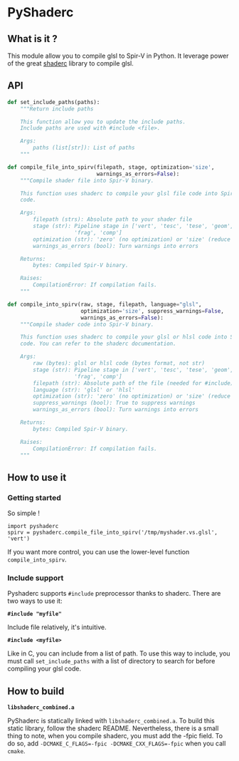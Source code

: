 # PyShaderc

## What is it ?

This module allow you to compile glsl to Spir-V in Python.
It leverage power of the great [shaderc](https://github.com/google/shaderc)
library to compile glsl.


## API

```python
def set_include_paths(paths):
    """Return include paths

    This function allow you to update the include paths.
    Include paths are used with #include <file>.

    Args:
        paths (list[str]): List of paths
    """

def compile_file_into_spirv(filepath, stage, optimization='size',
                            warnings_as_errors=False):
    """Compile shader file into Spir-V binary.

    This function uses shaderc to compile your glsl file code into Spir-V
    code.

    Args:
        filepath (strs): Absolute path to your shader file
        stage (str): Pipeline stage in ['vert', 'tesc', 'tese', 'geom',
                     'frag', 'comp']
        optimization (str): 'zero' (no optimization) or 'size' (reduce size)
        warnings_as_errors (bool): Turn warnings into errors

    Returns:
        bytes: Compiled Spir-V binary.

    Raises:
        CompilationError: If compilation fails.
    """

def compile_into_spirv(raw, stage, filepath, language="glsl",
                       optimization='size', suppress_warnings=False,
                       warnings_as_errors=False):
    """Compile shader code into Spir-V binary.

    This function uses shaderc to compile your glsl or hlsl code into Spir-V
    code. You can refer to the shaderc documentation.

    Args:
        raw (bytes): glsl or hlsl code (bytes format, not str)
        stage (str): Pipeline stage in ['vert', 'tesc', 'tese', 'geom',
                     'frag', 'comp']
        filepath (str): Absolute path of the file (needed for #include)
        language (str): 'glsl' or 'hlsl'
        optimization (str): 'zero' (no optimization) or 'size' (reduce size)
        suppress_warnings (bool): True to suppress warnings
        warnings_as_errors (bool): Turn warnings into errors

    Returns:
        bytes: Compiled Spir-V binary.

    Raises:
        CompilationError: If compilation fails.
    """
```

## How to use it

### Getting started

So simple !

```
import pyshaderc
spirv = pyshaderc.compile_file_into_spirv('/tmp/myshader.vs.glsl', 'vert')
```

If you want more control, you can use the lower-level function
`compile_into_spirv`.

### Include support

Pyshaderc supports `#include` preprocessor thanks to shaderc.
There are two ways to use it:

**`#include "myfile"`**

Include file relatively, it's intuitive.

**`#include <myfile>`**

Like in C, you can include from a list of path. To use this way to include,
you must call `set_include_paths` with a list of directory to search for
before compiling your glsl code.


## How to build

**`libshaderc_combined.a`**

PyShaderc is statically linked with `libshaderc_combined.a`. To build this
static library, follow the shaderc README.
Nevertheless, there is a small thing to note, when you compile shaderc,
you must add the -fpic field.
To do so, add `-DCMAKE_C_FLAGS=-fpic -DCMAKE_CXX_FLAGS=-fpic` when you call `cmake`.
